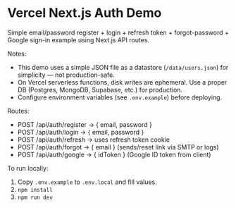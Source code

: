 # Vercel Next.js Auth Demo

Simple email/password register + login + refresh token + forgot-password + Google sign-in example using Next.js API routes.

Notes:
- This demo uses a simple JSON file as a datastore (`/data/users.json`) for simplicity — not production-safe.
- On Vercel serverless functions, disk writes are ephemeral. Use a proper DB (Postgres, MongoDB, Supabase, etc.) for production.
- Configure environment variables (see `.env.example`) before deploying.

Routes:
- POST /api/auth/register  -> { email, password }
- POST /api/auth/login     -> { email, password }
- POST /api/auth/refresh   -> uses refresh token cookie
- POST /api/auth/forgot    -> { email } (sends/reset link via SMTP or logs)
- POST /api/auth/google    -> { idToken } (Google ID token from client)

To run locally:
1. Copy `.env.example` to `.env.local` and fill values.
2. `npm install`
3. `npm run dev`

